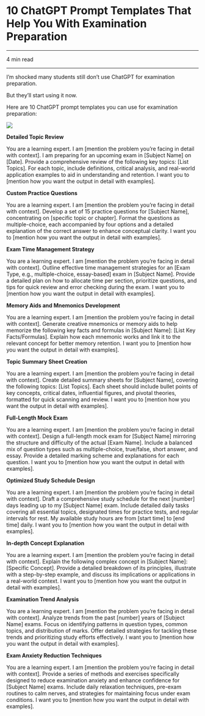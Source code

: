

# 10 ChatGPT Prompt Templates That Help You With Examination Preparation

---

4 min read

---
I’m shocked many students still don’t use ChatGPT for examination preparation.

But they’ll start using it now.

Here are 10 ChatGPT prompt templates you can use for examination preparation:

![](https://miro.medium.com/v2/resize:fit:700/1*Yzey8l-Ves5IqevZj0uptw.png)

**Detailed Topic Review**

You are a learning expert. I am [mention the problem you’re facing in detail with context]. I am preparing for an upcoming exam in [Subject Name] on [Date]. Provide a comprehensive review of the following key topics: [List Topics]. For each topic, include definitions, critical analysis, and real-world application examples to aid in understanding and retention. I want you to [mention how you want the output in detail with examples].

**Custom Practice Questions**

You are a learning expert. I am [mention the problem you’re facing in detail with context]. Develop a set of 15 practice questions for [Subject Name], concentrating on [specific topic or chapter]. Format the questions as multiple-choice, each accompanied by four options and a detailed explanation of the correct answer to enhance conceptual clarity. I want you to [mention how you want the output in detail with examples].

**Exam Time Management Strategy**

You are a learning expert. I am [mention the problem you’re facing in detail with context]. Outline effective time management strategies for an [Exam Type, e.g., multiple-choice, essay-based] exam in [Subject Name]. Provide a detailed plan on how to allocate time per section, prioritize questions, and tips for quick review and error checking during the exam. I want you to [mention how you want the output in detail with examples].

**Memory Aids and Mnemonics Development**

You are a learning expert. I am [mention the problem you’re facing in detail with context]. Generate creative mnemonics or memory aids to help memorize the following key facts and formulas in [Subject Name]: [List Key Facts/Formulas]. Explain how each mnemonic works and link it to the relevant concept for better memory retention. I want you to [mention how you want the output in detail with examples].

**Topic Summary Sheet Creation**

You are a learning expert. I am [mention the problem you’re facing in detail with context]. Create detailed summary sheets for [Subject Name], covering the following topics: [List Topics]. Each sheet should include bullet points of key concepts, critical dates, influential figures, and pivotal theories, formatted for quick scanning and review. I want you to [mention how you want the output in detail with examples].

**Full-Length Mock Exam**

You are a learning expert. I am [mention the problem you’re facing in detail with context]. Design a full-length mock exam for [Subject Name] mirroring the structure and difficulty of the actual [Exam Name]. Include a balanced mix of question types such as multiple-choice, true/false, short answer, and essay. Provide a detailed marking scheme and explanations for each question. I want you to [mention how you want the output in detail with examples].

**Optimized Study Schedule Design**

You are a learning expert. I am [mention the problem you’re facing in detail with context]. Draft a comprehensive study schedule for the next [number] days leading up to my [Subject Name] exam. Include detailed daily tasks covering all essential topics, designated times for practice tests, and regular intervals for rest. My available study hours are from [start time] to [end time] daily. I want you to [mention how you want the output in detail with examples].

**In-depth Concept Explanation**

You are a learning expert. I am [mention the problem you’re facing in detail with context]. Explain the following complex concept in [Subject Name]: [Specific Concept]. Provide a detailed breakdown of its principles, illustrate with a step-by-step example, and discuss its implications or applications in a real-world context. I want you to [mention how you want the output in detail with examples].

**Examination Trend Analysis**

You are a learning expert. I am [mention the problem you’re facing in detail with context]. Analyze trends from the past [number] years of [Subject Name] exams. Focus on identifying patterns in question types, common topics, and distribution of marks. Offer detailed strategies for tackling these trends and prioritizing study efforts effectively. I want you to [mention how you want the output in detail with examples].

**Exam Anxiety Reduction Techniques**

You are a learning expert. I am [mention the problem you’re facing in detail with context]. Provide a series of methods and exercises specifically designed to reduce examination anxiety and enhance confidence for [Subject Name] exams. Include daily relaxation techniques, pre-exam routines to calm nerves, and strategies for maintaining focus under exam conditions. I want you to [mention how you want the output in detail with examples].

